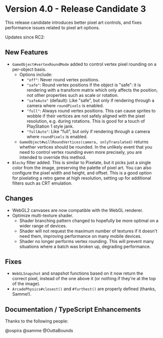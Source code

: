 # Version 4.0 - Release Candidate 3

This release candidate introduces better pixel art controls, and fixes performance issues related to pixel art options.

Updates since RC2:

## New Features

- `GameObject#vertexRoundMode` added to control vertex pixel rounding on a per-object basis.
  - Options include:
    - `"off"`: Never round vertex positions.
    - `"safe"`: Round vertex positions if the object is "safe": it is rendering with a transform matrix which only affects the position, not other properties such as scale or rotation.
    - `"safeAuto"` (default): Like "safe", but only if rendering through a camera where `roundPixels` is enabled.
    - `"full"`: Always round vertex positions. This can cause sprites to wobble if their vertices are not safely aligned with the pixel resolution, e.g. during rotations. This is good for a touch of PlayStation 1 style jank.
    - `"fullAuto"`: Like "full", but only if rendering through a camera where `roundPixels` is enabled.
  - `GameObject#willRoundVertices(camera, onlyTranslated)` returns whether vertices should be rounded. In the unlikely event that you need to control vertex rounding even more precisely, you are intended to override this method.
- `Blocky` filter added. This is similar to Pixelate, but it picks just a single color from the image, preserving the palette of pixel art. You can also configure the pixel width and height, and offset. This is a good option for pixelating a retro game at high resolution, setting up for additional filters such as CRT emulation.

## Changes

- WebGL2 canvases are now compatible with the WebGL renderer.
- Optimize multi-texture shader.
  - Shader branching pattern changed to hopefully be more optimal on a wider range of devices.
  - Shader will not request the maximum number of textures if it doesn't need them, improving performance on many mobile devices.
  - Shader no longer performs vertex rounding. This will prevent many situations where a batch was broken up, degrading performance.

## Fixes

- `WebGLSnapshot` and snapshot functions based on it now return the correct pixel, instead of the one above it (or nothing if they're at the top of the image).
- `ArcadePhysics#closest()` and `#furthest()` are properly defined (thanks, Samme!).

## Documentation / TypeScript Enhancements

Thanks to the following people:

@ospira 
@samme
@OuttaBounds
